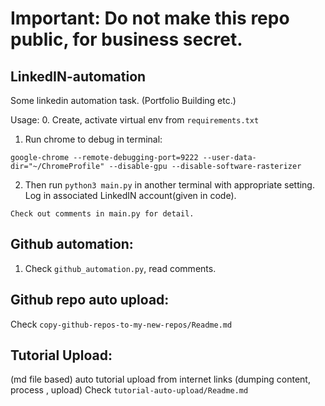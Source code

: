 # Important: Do not make this repo public, for business secret.



## LinkedIN-automation
Some linkedin automation task. (Portfolio Building etc.)

Usage: 
0. Create, activate virtual env from ```requirements.txt```
1. Run chrome to debug  in terminal:
```shell
google-chrome --remote-debugging-port=9222 --user-data-dir="~/ChromeProfile" --disable-gpu --disable-software-rasterizer
```
2. Then run ```python3 main.py``` in another terminal with appropriate setting. Log in associated LinkedIN account(given in code).
```text
Check out comments in main.py for detail.
```


## Github automation: 

1. Check ```github_automation.py```, read comments.

## Github repo auto upload: 
Check ```copy-github-repos-to-my-new-repos/Readme.md```

## Tutorial Upload:
(md file based) auto tutorial upload from internet links (dumping content, process , upload)
Check ```tutorial-auto-upload/Readme.md```


